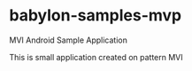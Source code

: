 # babylon-samples-mvp
MVI Android Sample Application

This is small application created on pattern MVI 
